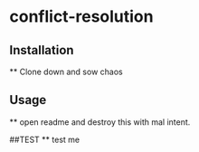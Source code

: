 # conflict-resolution

## Installation
 ** Clone down and sow chaos
 
## Usage
  ** open readme and destroy this with mal intent.
  
##TEST
  ** test me
